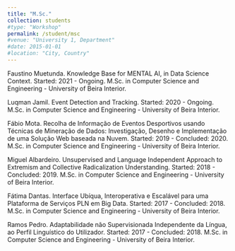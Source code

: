 ```yaml
---
title: "M.Sc."
collection: students
#type: "Workshop"
permalink: /student/msc
#venue: "University 1, Department"
#date: 2015-01-01
#location: "City, Country"
---
```


Faustino Muetunda. Knowledge Base for MENTAL AI, in Data Science Context. Started: 2021 - Ongoing. M.Sc. in Computer Science and Engineering - University of Beira Interior.

Luqman Jamil. Event Detection and Tracking. Started: 2020 - Ongoing. M.Sc. in Computer Science and Engineering - University of Beira Interior.

Fábio Mota. Recolha de Informação de Eventos Desportivos usando Técnicas de Mineração de Dados: Investigação, Desenho e Implementação de uma Solução Web baseada na Nuvem. Started: 2019 - Concluded: 2020. M.Sc. in Computer Science and Engineering - University of Beira Interior.

Miguel Albardeiro. Unsupervised and Language Independent Approach to Extremism and Collective Radicalization Understanding. Started: 2018 - Concluded: 2019. M.Sc. in Computer Science and Engineering - University of Beira Interior.

Fátima Dantas. Interface Ubíqua, Interoperativa e Escalável para uma Plataforma de Serviços PLN em Big Data. Started: 2017 - Concluded: 2018. M.Sc. in Computer Science and Engineering - University of Beira Interior.

Ramos Pedro. Adaptabilidade não Supervisionada Independente da Língua, ao Perfil Linguístico do Utilizador. Started: 2017 - Concluded: 2018. M.Sc. in Computer Science and Engineering - University of Beira Interior.
